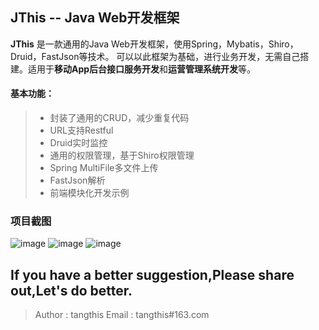 JThis -- Java Web开发框架
------

**JThis** 是一款通用的Java Web开发框架，使用Spring，Mybatis，Shiro，Druid，FastJson等技术。
可以以此框架为基础，进行业务开发，无需自己搭建。适用于**移动App后台接口服务开发**和**运营管理系统开发**等。


#### 基本功能：
> * 封装了通用的CRUD，减少重复代码
> * URL支持Restful
> * Druid实时监控
> * 通用的权限管理，基于Shiro权限管理
> * Spring MultiFile多文件上传
> * FastJson解析
> * 前端模块化开发示例

### 项目截图
![image](https://github.com/tangthis/JThis/tree/web/WebContent/app/img/login.png)
![image](https://github.com/tangthis/JThis/tree/web/WebContent/app/img/index.png)
![image](https://github.com/tangthis/JThis/tree/web/WebContent/app/img/project_struct.png)



## If you have a better suggestion,Please share out,Let's do better.
> Author : tangthis
> Email : tangthis#163.com

